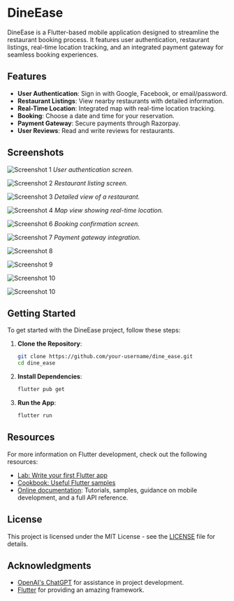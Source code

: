 # DineEase

DineEase is a Flutter-based mobile application designed to streamline the restaurant booking process. It features user authentication, restaurant listings, real-time location tracking, and an integrated payment gateway for seamless booking experiences.

## Features

- **User Authentication**: Sign in with Google, Facebook, or email/password.
- **Restaurant Listings**: View nearby restaurants with detailed information.
- **Real-Time Location**: Integrated map with real-time location tracking.
- **Booking**: Choose a date and time for your reservation.
- **Payment Gateway**: Secure payments through Razorpay.
- **User Reviews**: Read and write reviews for restaurants.

## Screenshots

![Screenshot 1](screenshots/4.jpg)
*User authentication screen.*

![Screenshot 2](screenshots/1.jpg)
*Restaurant listing screen.*

![Screenshot 3](screenshots/9.jpg)
*Detailed view of a restaurant.*

![Screenshot 4](screenshots/3.jpg)
*Map view showing real-time location.*

![Screenshot 6](screenshots/6.jpg)
*Booking confirmation screen.*

![Screenshot 7](screenshots/10.jpg)
*Payment gateway integration.*

![Screenshot 8](screenshots/2.jpg)

![Screenshot 9](screenshots/5.jpg)

![Screenshot 10](screenshots/7.jpg)

![Screenshot 10](screenshots/8.jpg)

## Getting Started

To get started with the DineEase project, follow these steps:

1. **Clone the Repository**:
    ```sh
    git clone https://github.com/your-username/dine_ease.git
    cd dine_ease
    ```

2. **Install Dependencies**:
    ```sh
    flutter pub get
    ```

3. **Run the App**:
    ```sh
    flutter run
    ```

## Resources

For more information on Flutter development, check out the following resources:

- [Lab: Write your first Flutter app](https://docs.flutter.dev/get-started/codelab)
- [Cookbook: Useful Flutter samples](https://docs.flutter.dev/cookbook)
- [Online documentation](https://docs.flutter.dev/): Tutorials, samples, guidance on mobile development, and a full API reference.

## License

This project is licensed under the MIT License - see the [LICENSE](LICENSE) file for details.

## Acknowledgments

- [OpenAI's ChatGPT](https://openai.com) for assistance in project development.
- [Flutter](https://flutter.dev) for providing an amazing framework.

